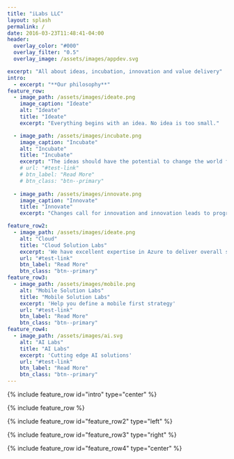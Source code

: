 ```yaml
---
title: "iLabs LLC"
layout: splash
permalink: /
date: 2016-03-23T11:48:41-04:00
header:
  overlay_color: "#000"
  overlay_filter: "0.5"
  overlay_image: /assets/images/appdev.svg

excerpt: "All about ideas, incubation, innovation and value delivery"
intro: 
  - excerpt: "**Our philosophy**"
feature_row:
  - image_path: /assets/images/ideate.png
    image_caption: "Ideate"
    alt: "Ideate"
    title: "Ideate"
    excerpt: "Everything begins with an idea. No idea is too small."

  - image_path: /assets/images/incubate.png
    image_caption: "Incubate"
    alt: "Incubate"
    title: "Incubate"
    excerpt: "The ideas should have the potential to change the world for better."
    # url: "#test-link"
    # btn_label: "Read More"
    # btn_class: "btn--primary"
  
  - image_path: /assets/images/innovate.png
    image_caption: "Innovate"
    title: "Innovate"
    excerpt: "Changes call for innovation and innovation leads to progress"

feature_row2:
  - image_path: /assets/images/ideate.png
    alt: "Cloud"
    title: "Cloud Solution Labs"
    excerpt: 'We have excellent expertise in Azure to deliver overall solution architecture to solve business problems cost effectively using the right technology to use'
    url: "#test-link"
    btn_label: "Read More"
    btn_class: "btn--primary"
feature_row3:
  - image_path: /assets/images/mobile.png
    alt: "Mobile Solution Labs"
    title: "Mobile Solution Labs"
    excerpt: 'Help you define a mobile first strategy'
    url: "#test-link"
    btn_label: "Read More"
    btn_class: "btn--primary"
feature_row4:
  - image_path: /assets/images/ai.svg
    alt: "AI Labs"
    title: "AI Labs"
    excerpt: 'Cutting edge AI solutions'
    url: "#test-link"
    btn_label: "Read More"
    btn_class: "btn--primary"
---
```


{% include feature_row id="intro" type="center" %}

{% include feature_row %}

{% include feature_row id="feature_row2" type="left" %}

{% include feature_row id="feature_row3" type="right" %}

{% include feature_row id="feature_row4" type="center" %}
